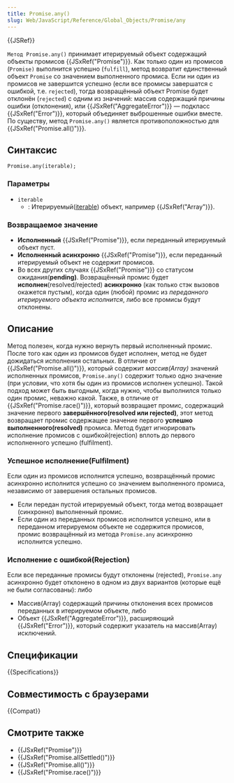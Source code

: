 ```yaml
---
title: Promise.any()
slug: Web/JavaScript/Reference/Global_Objects/Promise/any
---
```


{{JSRef}}

`Метод Promise.any()` принимает итерируемый объект содержащий объекты промисов {{JSxRef("Promise")}}. Как только один из промисов (`Promise)` выполнится успешно (`fulfill`), метод возвратит единственный объект `Promise` со значением выполненного промиса. Если ни один из промисов не завершится успешно (если все промисы завершатся с ошибкой, т.е. `rejected`), тогда возвращённый объект Promise будет отклонён (`rejected`) с одним из значений: массив содержащий причины ошибки (отклонения), или {{JSxRef("AggregateError")}} — подкласс {{JSxRef("Error")}}, который объединяет выброшенные ошибки вместе. По существу, метод `Promise.any()` является противоположностью для {{JSxRef("Promise.all()")}}.

## Синтаксис

```
Promise.any(iterable);
```

### Параметры

- `iterable`
  - : Итерируемый([iterable](/ru/docs/Web/JavaScript/Guide/iterable)) объект, например {{JSxRef("Array")}}.

### Возвращаемое значение

- **Исполненный** {{JSxRef("Promise")}}, если переданный итерируемый объект пуст.
- **Исполненный асинхронно** {{JSxRef("Promise")}}, если переданный итерируемый объект не содержит промисов.
- Во всех других случаях {{JSxRef("Promise")}} со статусом ожидания(**pending)**. Возвращённый промис будет **исполнен**(resolved/rejected) **асинхронно** (как только стэк вызовов окажется пустым), когда один (любой) промис из _переданного итерируемого объекта исполнится_, либо все промисы будут отклонены.

## Описание

Метод полезен, когда нужно вернуть первый исполненный промис. После того как один из промисов будет исполнен, метод не будет дожидаться исполнения остальных. В отличие от {{JSxRef("Promise.all()")}}, который содержит _массив(Array)_ значений исполненных промисов, `Promise.any()` содержит только одно значение (при условии, что хотя бы один из промисов исполнен успешно). Такой подход может быть выгодным, когда нужно, чтобы выполнился только один промис, неважно какой. Также, в отличие от {{JSxRef("Promise.race()")}}, который возвращает промис, содержащий значение первого **завершённого(resolved или rejected)**, этот метод возвращает промис содержащее значение первого **успешно выполненного(resolved)** промиса. Метод будет игнорировать исполнение промисов с ошибкой(rejection) вплоть до первого исполненного успешно (fulfilment).

### Успешное исполнение(Fulfilment)

Если один из промисов исполнится успешно, возвращённый промис асинхронно исполнится успешно со значением выполненного промиса, независимо от завершения остальных промисов.

- Если передан пустой итерируемый объект, тогда метод возвращает (синхронно) выполненный промис.
- Если один из переданных промисов исполнится успешно, или в переданном итерируемом объекте не содержится промисов, промис возвращённый из метода `Promise.any` асинхронно исполнится успешно.

### Исполнение с ошибкой(Rejection)

Если все переданные промисы будут отклонены (rejected), `Promise.any` асинхронно будет отклонено в одном из двух вариантов (которые ещё не были согласованы): либо

- Массив(Array) содержащий причины отклонения всех промисов переданных в итерируемом объекте, либо
- Объект {{JSxRef("AggregateError")}}, расширяющий {{JSxRef("Error")}}, который содержит указатель на массив(Array) исключений.

## Спецификации

{{Specifications}}

## Совместимость с браузерами

{{Compat}}

## Смотрите также

- {{JSxRef("Promise")}}
- {{JSxRef("Promise.allSettled()")}}
- {{JSxRef("Promise.all()")}}
- {{JSxRef("Promise.race()")}}

